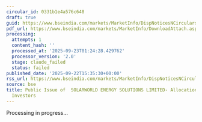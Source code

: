 ```yaml
---
circular_id: 0331b1e4a576c648
draft: true
guid: https://www.bseindia.com/markets/MarketInfo/DispNoticesNCirculars.aspx?Noticeid={476614F0-13BF-4B6A-BC36-6853E272B1DA}&noticeno=20250922-57&dt=09/22/2025&icount=57&totcount=58&flag=0
pdf_url: https://www.bseindia.com/markets/MarketInfo/DownloadAttach.aspx?id=20250922-57&attachedId=24209a38-be4e-4c68-8699-4df3e4559266
processing:
  attempts: 1
  content_hash: ''
  processed_at: '2025-09-23T01:24:28.429762'
  processor_version: '2.0'
  stage: claude_failed
  status: failed
published_date: '2025-09-22T15:35:30+00:00'
rss_url: https://www.bseindia.com/markets/MarketInfo/DispNoticesNCirculars.aspx?Noticeid={476614F0-13BF-4B6A-BC36-6853E272B1DA}&noticeno=20250922-57&dt=09/22/2025&icount=57&totcount=58&flag=0
source: bse
title: Public Issue of  SOLARWORLD ENERGY SOLUTIONS LIMITED- Allocation to Anchor
  Investors
---
```


Processing in progress...
